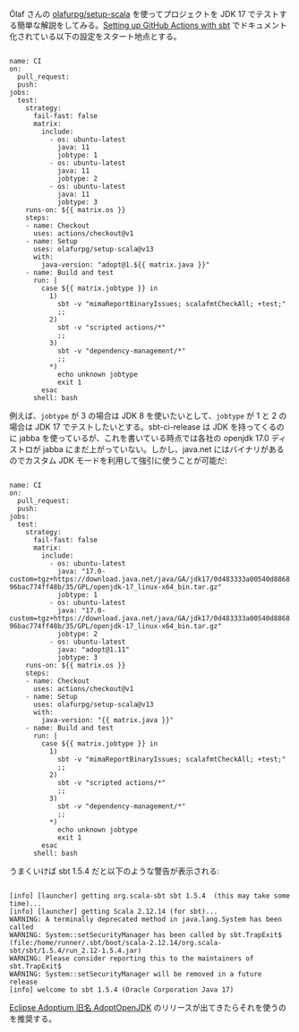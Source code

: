   [1]: https://github.com/olafurpg/setup-scala

Ólaf さんの [olafurpg/setup-scala][1] を使ってプロジェクトを JDK 17 でテストする簡単な解説をしてみる。[Setting up GitHub Actions with sbt](https://www.scala-sbt.org/1.x/docs/GitHub-Actions-with-sbt.html#Build+matrix) でドキュメント化されている以下の設定をスタート地点とする。

<code>
name: CI
on:
  pull_request:
  push:
jobs:
  test:
    strategy:
      fail-fast: false
      matrix:
        include:
          - os: ubuntu-latest
            java: 11
            jobtype: 1
          - os: ubuntu-latest
            java: 11
            jobtype: 2
          - os: ubuntu-latest
            java: 11
            jobtype: 3
    runs-on: ${{ matrix.os }}
    steps:
    - name: Checkout
      uses: actions/checkout@v1
    - name: Setup
      uses: olafurpg/setup-scala@v13
      with:
        java-version: "adopt@1.${{ matrix.java }}"
    - name: Build and test
      run: |
        case ${{ matrix.jobtype }} in
          1)
            sbt -v "mimaReportBinaryIssues; scalafmtCheckAll; +test;"
            ;;
          2)
            sbt -v "scripted actions/*"
            ;;
          3)
            sbt -v "dependency-management/*"
            ;;
          *)
            echo unknown jobtype
            exit 1
        esac
      shell: bash
</code>

例えば、`jobtype` が 3 の場合は JDK 8 を使いたいとして、`jobtype` が 1 と 2 の場合は JDK 17 でテストしたいとする。sbt-ci-release は JDK を持ってくるのに jabba を使っているが、これを書いている時点では各社の openjdk 17.0 ディストロが jabba にまだ上がっていない。しかし、java.net にはバイナリがあるのでカスタム JDK モードを利用して強引に使うことが可能だ:

<code>
name: CI
on:
  pull_request:
  push:
jobs:
  test:
    strategy:
      fail-fast: false
      matrix:
        include:
          - os: ubuntu-latest
            java: "17.0-custom=tgz+https://download.java.net/java/GA/jdk17/0d483333a00540d886896bac774ff48b/35/GPL/openjdk-17_linux-x64_bin.tar.gz"
            jobtype: 1
          - os: ubuntu-latest
            java: "17.0-custom=tgz+https://download.java.net/java/GA/jdk17/0d483333a00540d886896bac774ff48b/35/GPL/openjdk-17_linux-x64_bin.tar.gz"
            jobtype: 2
          - os: ubuntu-latest
            java: "adopt@1.11"
            jobtype: 3
    runs-on: ${{ matrix.os }}
    steps:
    - name: Checkout
      uses: actions/checkout@v1
    - name: Setup
      uses: olafurpg/setup-scala@v13
      with:
        java-version: "{{ matrix.java }}"
    - name: Build and test
      run: |
        case ${{ matrix.jobtype }} in
          1)
            sbt -v "mimaReportBinaryIssues; scalafmtCheckAll; +test;"
            ;;
          2)
            sbt -v "scripted actions/*"
            ;;
          3)
            sbt -v "dependency-management/*"
            ;;
          *)
            echo unknown jobtype
            exit 1
        esac
      shell: bash
</code>

うまくいけば sbt 1.5.4 だと以下のような警告が表示される:

<code>
[info] [launcher] getting org.scala-sbt sbt 1.5.4  (this may take some time)...
[info] [launcher] getting Scala 2.12.14 (for sbt)...
WARNING: A terminally deprecated method in java.lang.System has been called
WARNING: System::setSecurityManager has been called by sbt.TrapExit$ (file:/home/runner/.sbt/boot/scala-2.12.14/org.scala-sbt/sbt/1.5.4/run_2.12-1.5.4.jar)
WARNING: Please consider reporting this to the maintainers of sbt.TrapExit$
WARNING: System::setSecurityManager will be removed in a future release
[info] welcome to sbt 1.5.4 (Oracle Corporation Java 17)
</code>

[Eclipse Adoptium 旧名 AdoptOpenJDK](https://adoptium.net/) のリリースが出てきたらそれを使うのを推奨する。
